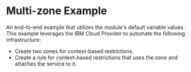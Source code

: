 # Multi-zone Example

An end-to-end example that utilizes the module's default variable values. This example leverages the IBM Cloud Provider to automate the following infrastructure:

- Create two zones for context-based restrictions.
- Create a rule for context-based restrictions that uses the zone and attaches the service to it.

